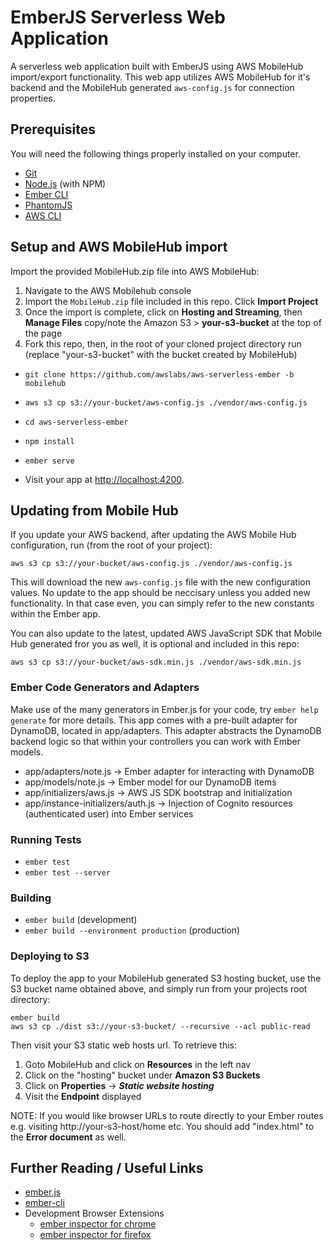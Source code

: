 # EmberJS Serverless Web Application

A serverless web application built with EmberJS using AWS MobileHub import/export functionality. 
This web app utilizes AWS MobileHub for it's backend and the MobileHub generated `aws-config.js`
for connection properties.

## Prerequisites

You will need the following things properly installed on your computer.

* [Git](https://git-scm.com/)
* [Node.js](https://nodejs.org/) (with NPM)
* [Ember CLI](https://ember-cli.com/)
* [PhantomJS](http://phantomjs.org/)
* [AWS CLI](https://aws.amazon.com/cli)

## Setup and AWS MobileHub import
Import the provided MobileHub.zip file into AWS MobileHub:

1. Navigate to the AWS Mobilehub console 
2. Import the `MobileHub.zip` file included in this repo. Click **Import Project**
3. Once the import is complete, click on **Hosting and Streaming**, then **Manage Files** copy/note the Amazon S3 > **your-s3-bucket** at the top of the page
4. Fork this repo, then, in the root of your cloned project directory run (replace "your-s3-bucket" with the bucket created by MobileHub)

* `git clone https://github.com/awslabs/aws-serverless-ember -b mobilehub`
* `aws s3 cp s3://your-bucket/aws-config.js ./vendor/aws-config.js`
* `cd aws-serverless-ember`
* `npm install`
* `ember serve`

* Visit your app at [http://localhost:4200](http://localhost:4200).

## Updating from Mobile Hub

If you update your AWS backend, after updating the AWS Mobile Hub configuration, run (from the root of your project):

    aws s3 cp s3://your-bucket/aws-config.js ./vendor/aws-config.js

This will download the new `aws-config.js` file with the new configuration values. No update 
to the app should be neccisary unless you added new functionality. In that case even,
you can simply refer to the new constants within the Ember app.

You can also update to the latest, updated AWS JavaScript SDK that Mobile Hub generated fror you as well, it is optional
and included in this repo:

    aws s3 cp s3://your-bucket/aws-sdk.min.js ./vendor/aws-sdk.min.js

### Ember Code Generators and Adapters

Make use of the many generators in Ember.js for your code, try `ember help generate` for more details. This app comes
with a pre-built adapter for DynamoDB, located in app/adapters. This adapter abstracts the DynamoDB backend logic so
that within your controllers you can work with Ember models.

 - app/adapters/note.js 				-> Ember adapter for interacting with DynamoDB
 - app/models/note.js 					-> Ember model for our DynamoDB items
 - app/initializers/aws.js 				-> AWS JS SDK bootstrap and initialization
 - app/instance-initializers/auth.js 	-> Injection of Cognito resources (authenticated user) into Ember services

### Running Tests

* `ember test`
* `ember test --server`

### Building

* `ember build` (development)
* `ember build --environment production` (production)

### Deploying to S3

To deploy the app to your MobileHub generated S3 hosting bucket, use the S3 bucket name obtained above, and simply run from your
projects root directory: 

    ember build
    aws s3 cp ./dist s3://your-s3-bucket/ --recursive --acl public-read

Then visit your S3 static web hosts url. To retrieve this:

1. Goto MobileHub and click on **Resources** in the left nav
2. Click on the "hosting" bucket under **Amazon S3 Buckets**
3. Click on **Properties** -> ***Static website hosting***
4. Visit the **Endpoint** displayed

NOTE: If you would like browser URLs to route directly to your Ember routes e.g. visiting http://your-s3-host/home etc. You should add
"index.html" to the **Error document** as well.

## Further Reading / Useful Links

* [ember.js](http://emberjs.com/)
* [ember-cli](https://ember-cli.com/)
* Development Browser Extensions
  * [ember inspector for chrome](https://chrome.google.com/webstore/detail/ember-inspector/bmdblncegkenkacieihfhpjfppoconhi)
  * [ember inspector for firefox](https://addons.mozilla.org/en-US/firefox/addon/ember-inspector/)
